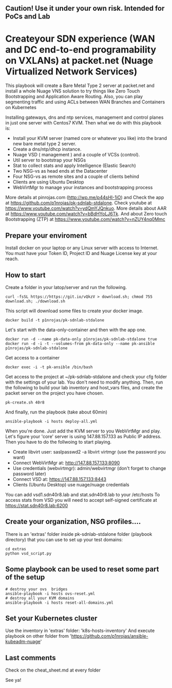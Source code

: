 ## Caution! Use it under your own risk. Intended for PoCs and Lab

# Createyour SDN experience (WAN and DC end-to-end programability on VXLANs) at packet.net (Nuage Virtualized Network Services)

This playbook will create a Bare Metal Type 2 server at packet.net and install a whole Nuage VNS solution to try things like Zero Touch Bootstrapping and  Application Aware Routing. Also, you can play segmenting traffic and using ACLs between WAN Branches and Containers on Kubernetes

Installing gateways, dns and ntp services, management and control planes in just one server with Centos7 KVM. Then what we do with this playbook is:
- Install your KVM server (named core or whatever you like) into the brand new bare metal type 2 server.
- Create a dns/ntp/dhcp instance.
- Nuage VSD ( management ) and a couple of VCSs (control).
- Util server to bootstrap your NSGs
- Stat to collect stats and apply Intelligence (Elastic Search)
- Two NSG-vs as head ends at the Datacenter
- Four NSG-vs as remote sites and a couple of clients behind
- Clients are using Ubuntu Desktop
- WebVirtMgr to manage your instances and bootstrapping process

More details at pinrojas.com (http://wp.me/p44sHI-1iO) and Check the app at https://github.com/p1nrojas/pk-sdnlab-stdalone. Check youtube at https://www.youtube.com/watch?v=ydQmYJQnkuo. More details about AAR at https://www.youtube.com/watch?v=bBdHYoLJ6Tk. And about Zero touch Bootstrapping (ZTP) at https://www.youtube.com/watch?v=nZUY4nq0Mmc

## Prepare your enviroment

Install docker on your laptop or any Linux server with access to Internet. You must have your Token ID, Project ID and Nuage License key at your reach.

## How to start

Create a folder in your latop/server and run the following.

```
curl -fsSL https://https://git.io/vQkzV > download.sh; chmod 755 download.sh; ./download.sh
```
This script will download some files to create your docker image.

```
docker build -t p1nrojas/pk-sdnlab-stdalone
``` 

Let's start with the data-only-container and then with the app one.

```
docker run -d --name pk-data-only p1nrojas/pk-sdnlab-stdalone true
docker run -d -i -t --volumes-from pk-data-only --name pk-ansible  p1nrojas/pk-sdnlab-stdalone
```

Get access to a container
```
docker exec -i -t pk-ansible /bin/bash
```

Get access to the project at ~/pk-sdnlab-stdalone and check your cfg folder with the settings of your lab. You don't need to modify anything.
Then, run the following to build your lab inventory and host_vars files, and create the packet server on the project you have chosen.

```
pk-create.sh 40r8
```

And finally, run the playbook (take about 60min)
```
ansible-playbook -i hosts deploy-all.yml
```

When you're done. Just add the KVM server to you WebVirtMgr and play. Let's figure your 'core' server is using 147.88.157.133 as Public IP address. Then you have to do the follwoing to start playing. 
- Create libvirt user: saslpasswd2 -a libvirt virtmgr (use the password you want)
- Connect WebVirtMgr at: http://147.88.157.133:8090
- Use credentials (webvirtmgr): admin/webvirtmgr (don't forget to change password later)
- Connect VSD at: https://147.88.157.133:8443
- Clients (Ubuntu Desktop) use nuage/nuage credentials 

You can add vsd1.sdn40r8.lab and stat.sdn40r8.lab to your /etc/hosts
To access stats from VSD you will need to accept self-signed certificate at https://stat.sdn40r8.lab:6200


## Create your organization, NSG profiles....
There is an 'extras' folder inside pk-sdnlab-stdalone folder (playbook directory) that you can use to set up your test domains:
```
cd extras
python vsd_script.py
```

## Some playbook can be used to reset some part of the setup

```
# destroy your ovs  bridges
ansible-playbook -i hosts ovs-reset.yml
# destroy all your KVM domains
ansible-playbook -i hosts reset-all-domains.yml
```
## Set your Kubernetes cluster

Use the inventory in 'extras' folder: 'k8s-hosts-inventory' 
And execute playbook on other folder from 'https://github.com/p1nrojas/ansible-kubeadm-nuage'

## Last comments

Check on the cheat_sheet.md at every folder

See ya!
